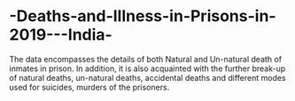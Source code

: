 # -Deaths-and-Illness-in-Prisons-in-2019---India-
The data encompasses the details of both Natural and Un-natural death of inmates in prison. In addition, it is also acquainted with the further break-up of natural deaths, un-natural deaths, accidental deaths and different modes used for suicides, murders of the prisoners.
